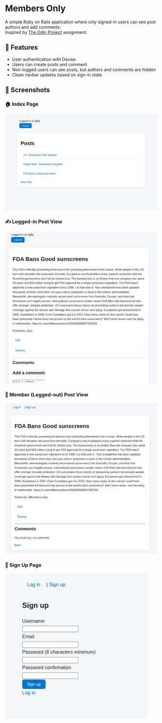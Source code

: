 # Members Only

A simple Ruby on Rails application where only signed-in users can see post authors and add comments.  
Inspired by [The Odin Project](https://www.theodinproject.com/lessons/ruby-on-rails-members-only) assignment.

## 📝 Features

- User authentication with Devise  
- Users can create posts and comment  
- Non-logged users can see posts, but authors and comments are hidden  
- Clean navbar updates based on sign-in state

## 📸 Screenshots

### 🏠 Index Page
![Index](app/assets/images/index.jpg)

### ✍️ Logged-in Post View
![Logged Post](app/assets/images/logged_post.jpg)

### 🚪 Member (Logged-out) Post View
![Member Post](app/assets/images/member_post.jpg)

### 📝 Sign Up Page
![Signup](app/assets/images/signup.jpg)
